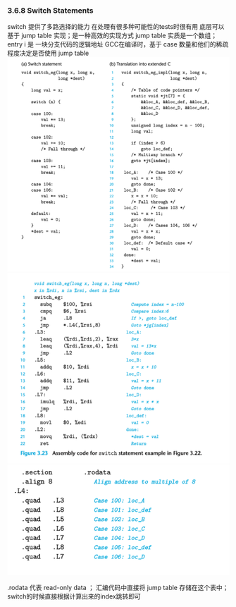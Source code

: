 ### 3.6.8 Switch Statements
switch 提供了多路选择的能力 在处理有很多种可能性的tests时很有用
底层可以基于 jump table 实现；是一种高效的实现方式
jump table 实质是一个数组； entry i 是 一块分支代码的逻辑地址
GCC在编译时，基于 case 数量和他们的稀疏程度决定是否使用 jump table
![](2022-01-17-11-37-18.png)
![](2022-01-17-11-38-06.png)
![](2022-01-17-11-39-02.png)

.rodata 代表 read-only data ； 汇编代码中直接将 jump table 存储在这个表中； switch的时候直接根据计算出来的index跳转即可
